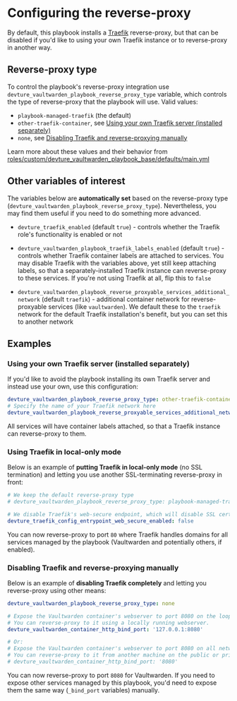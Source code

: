 # Configuring the reverse-proxy

By default, this playbook installs a [Traefik](https://traefik.io/) reverse-proxy, but that can be disabled if you'd like to using your own Traefik instance or to reverse-proxy in another way.


## Reverse-proxy type

To control the playbook's reverse-proxy integration use `devture_vaultwarden_playbook_reverse_proxy_type` variable, which controls the type of reverse-proxy that the playbook will use. Valid values:

  - `playbook-managed-traefik` (the default)
  - `other-traefik-container`, see [Using your own Traefik server (installed separately)](#using-your-own-traefik-server-installed-separately)
  - `none`, see [Disabling Traefik and reverse-proxying manually](#disabling-traefik-and-reverse-proxying-manually)

Learn more about these values and their behavior from [roles/custom/devture_vaultwarden_playbook_base/defaults/main.yml](../roles/custom/devture_vaultwarden_playbook_base/defaults/main.yml)


## Other variables of interest

The variables below are **automatically set** based on the reverse-proxy type (`devture_vaultwarden_playbook_reverse_proxy_type`). Nevertheless, you may find them useful if you need to do something more advanced.

- `devture_traefik_enabled` (default `true`) - controls whether the Traefik role's functionality is enabled or not

- `devture_vaultwarden_playbook_traefik_labels_enabled` (default `true`) - controls whether Traefik container labels are attached to services. You may disable Traefik with the variables above, yet still keep attaching labels, so that a separately-installed Traefik instance can reverse-proxy to these services. If you're not using Traefik at all, flip this to `false`

- `devture_vaultwarden_playbook_reverse_proxyable_services_additional_network` (default `traefik`) - additional container network for reverse-proxyable services (like `vaultwarden`). We default these to the `traefik` network for the default Traefik installation's benefit, but you can set this to another network


## Examples

### Using your own Traefik server (installed separately)

If you'd like to avoid the playbook installing its own Traefik server and instead use your own, use this configuration:

```yaml
devture_vaultwarden_playbook_reverse_proxy_type: other-traefik-container
# Specify the name of your Traefik network here
devture_vaultwarden_playbook_reverse_proxyable_services_additional_network: traefik
```

All services will have container labels attached, so that a Traefik instance can reverse-proxy to them.


### Using Traefik in local-only mode

Below is an example of **putting Traefik in local-only mode** (no SSL termination) and letting you use another SSL-terminating reverse-proxy in front:

```yaml
# We keep the default reverse-proxy type
# devture_vaultwarden_playbook_reverse_proxy_type: playbook-managed-traefik

# We disable Traefik's web-secure endpoint, which will disable SSL certificate retrieval and http-to-https redirection
devture_traefik_config_entrypoint_web_secure_enabled: false
```

You can now reverse-proxy to port `80` where Traefik handles domains for all services managed by the playbook (Vaultwarden and potentially others, if enabled).


### Disabling Traefik and reverse-proxying manually

Below is an example of **disabling Traefik completely** and letting you reverse-proxy using other means:

```yaml
devture_vaultwarden_playbook_reverse_proxy_type: none

# Expose the Vaultwarden container's webserver to port 8080 on the loopback network interface only.
# You can reverse-proxy to it using a locally running webserver.
devture_vaultwarden_container_http_bind_port: '127.0.0.1:8080'

# Or:
# Expose the Vaultwarden container's webserver to port 8080 on all network interfaces.
# You can reverse-proxy to it from another machine on the public or private network.
# devture_vaultwarden_container_http_bind_port: '8080'
```

You can now reverse-proxy to port `8080` for Vaultwarden. If you need to expose other services managed by this playbook, you'd need to expose them the same way (`_bind_port` variables) manually.
